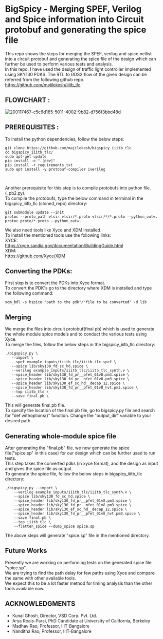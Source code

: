 # BigSpicy - Merging SPEF, Verilog and Spice information into Circuit protobuf and generating the spice file <br/>
This repo shows the steps for merging the SPEF, verilog and spice netlist into a circuit protobuf and generating the spice file of the design which can further be used to perform various tests and analysis.<br/>
In this repo, I have used the design of traffic light controller implemented using SKY130 PDKS. The RTL to GDS2 flow of the given design can be referred from the following github repo.<br/>
https://github.com/majilokesh/iiitb_tlc <br/>

## FLOWCHART : <br/>
![200117467-c5c6d165-5011-4002-9b82-d756f3bbd48d](https://user-images.githubusercontent.com/64605104/206892403-9238ee48-5b2f-43e7-86d4-9f81d6f67f62.png)
<br/>
## PREREQUISITES : <br/>
   
To install the python dependencies, follow the below steps: <br/>
```
git clone https://github.com/majilokesh/bigspicy_iiitb_tlc
cd bigspicy_iiitb_tlc/
sudo apt-get update
pip install -e ".[dev]"
pip install -r requirements.txt
sudo apt install -y protobuf-compiler iverilog
```
<br/>

Another prerequisite for this step is to compile protobufs into python file.(_pb2.py).<br/>
To compile the protobufs, type the below command in terminal in the bigspicy_iiitb_tlc (cloned_repo) directory:<br/>
```
git submodule update --init  
protoc --proto_path vlsir vlsir/*.proto vlsir/*/*.proto --python_out=.
protoc proto/*.proto --python_out=.
```
We also need tools like Xyce and XDM installed.<br/>
To install the mentioned tools use the following links:<br/>
XYCE: <br/>
https://xyce.sandia.gov/documentation/BuildingGuide.html <br/>
XDM: <br/>
https://github.com/Xyce/XDM <br/>
## Converting the PDKs: <br/>
First step is to convert the PDKs into Xyce format.<br/>
To convert the PDK's go to the directory where XDM is installed and type the following command:<br/>
```
xdm_bdl -s hspice "path to the pdk"/"file to be converted" -d lib
```
## Merging <br/>
We merge the files into circuit protobuf(final.pb) which is used to generate the whole module spice models and to conduct the various tests using Xyce.<br/>
To merge the files, follow the below steps in the bigspicy_iiitb_tlc directory: <br/>
```
./bigspicy.py \
   --import \
   --spef example_inputs/iiitb_tlc/iiitb_tlc.spef \
   --spice lib/sky130_fd_sc_hd.spice \
   --verilog example_inputs/iiitb_tlc/iiitb_tlc_synth.v \
   --spice_header lib/sky130_fd_pr__pfet_01v8.pm3.spice \
   --spice_header lib/sky130_fd_pr__nfet_01v8.pm3.spice \
   --spice_header lib/sky130_ef_sc_hd__decap_12.spice \
   --spice_header lib/sky130_fd_pr__pfet_01v8_hvt.pm3.spice \
   --top iiitb_tlc \
   --save final.pb \
```
This will generate final.pb file.<br/>
To specify the location of the final.pb file, go to bigspicy.py file and search for "def withoptions()" function. Change the "output_dir" variable to your desired path.<br/>

## Generating whole-module spice file <br/>
After generating the "final.pb" file, we now generate the spice file("spice.sp" in this case) for our design which can be further used to run tests.<br/>
This step takes the converted pdks (in xyce format), and the design as input and gives the spice file as output.<br/>
To generate the spice file, follow the below steps in bigspicy_iiitb_tlc directory: <br/>
```
./bigspicy.py --import \
    --verilog example_inputs/iiitb_tlc/iiitb_tlc_synth.v \
    --spice lib/sky130_fd_sc_hd.spice \
    --spice_header lib/sky130_fd_pr__pfet_01v8.pm3.spice \
    --spice_header lib/sky130_fd_pr__nfet_01v8.pm3.spice \
    --spice_header lib/sky130_ef_sc_hd__decap_12.spice \
    --spice_header lib/sky130_fd_pr__pfet_01v8_hvt.pm3.spice \
    --save final.pb \
    --top iiitb_tlc \
    --flatten_spice --dump_spice spice.sp
```
The above steps will generate "spice.sp" file in the mentioned directory.<br/>

## Future Works <br/>
Presently we are working on performing tests on the generated spice file "spice.sp".<br/>
We are trying to find the path delay for few paths using Xyce and compare the same with other available tools. <br/>
We expect this to be a lot faster method for timing analysis than the other tools available now.<br/>


## ACKNOWLEDGMENTS <br/>
- Kunal Ghosh, Director, VSD Corp. Pvt. Ltd.<br/>
- Arya Reais-Parsi, PhD Candidate at University of California, Berkeley<br/>
- Madhav Rao, Professor, IIIT-Bangalore<br/>
- Nanditha Rao, Professor, IIIT-Bangalore<br/>

